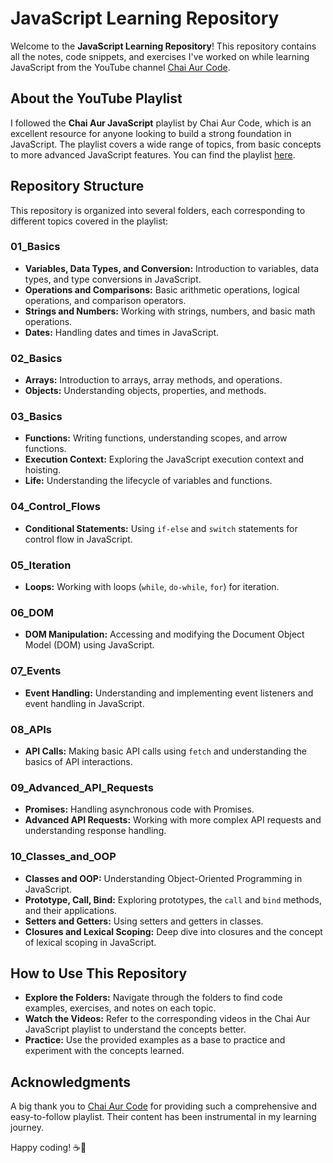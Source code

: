 # JavaScript Learning Repository

Welcome to the **JavaScript Learning Repository**! This repository contains all the notes, code snippets, and exercises I've worked on while learning JavaScript from the YouTube channel [Chai Aur Code](https://www.youtube.com/@chaiaurcode).

## About the YouTube Playlist

I followed the **Chai Aur JavaScript** playlist by Chai Aur Code, which is an excellent resource for anyone looking to build a strong foundation in JavaScript. The playlist covers a wide range of topics, from basic concepts to more advanced JavaScript features. You can find the playlist [here](https://www.youtube.com/watch?v=Hr5iLG7sUa0&list=PLu71SKxNbfoBuX3f4EOACle2y-tRC5Q37).

## Repository Structure

This repository is organized into several folders, each corresponding to different topics covered in the playlist:

### 01_Basics
- **Variables, Data Types, and Conversion:** Introduction to variables, data types, and type conversions in JavaScript.
- **Operations and Comparisons:** Basic arithmetic operations, logical operations, and comparison operators.
- **Strings and Numbers:** Working with strings, numbers, and basic math operations.
- **Dates:** Handling dates and times in JavaScript.

### 02_Basics
- **Arrays:** Introduction to arrays, array methods, and operations.
- **Objects:** Understanding objects, properties, and methods.

### 03_Basics
- **Functions:** Writing functions, understanding scopes, and arrow functions.
- **Execution Context:** Exploring the JavaScript execution context and hoisting.
- **Life:** Understanding the lifecycle of variables and functions.

### 04_Control_Flows
- **Conditional Statements:** Using `if-else` and `switch` statements for control flow in JavaScript.

### 05_Iteration
- **Loops:** Working with loops (`while`, `do-while`, `for`) for iteration.

### 06_DOM
- **DOM Manipulation:** Accessing and modifying the Document Object Model (DOM) using JavaScript.

### 07_Events
- **Event Handling:** Understanding and implementing event listeners and event handling in JavaScript.

### 08_APIs
- **API Calls:** Making basic API calls using `fetch` and understanding the basics of API interactions.

### 09_Advanced_API_Requests
- **Promises:** Handling asynchronous code with Promises.
- **Advanced API Requests:** Working with more complex API requests and understanding response handling.

### 10_Classes_and_OOP
- **Classes and OOP:** Understanding Object-Oriented Programming in JavaScript.
- **Prototype, Call, Bind:** Exploring prototypes, the `call` and `bind` methods, and their applications.
- **Setters and Getters:** Using setters and getters in classes.
- **Closures and Lexical Scoping:** Deep dive into closures and the concept of lexical scoping in JavaScript.

## How to Use This Repository

- **Explore the Folders:** Navigate through the folders to find code examples, exercises, and notes on each topic.
- **Watch the Videos:** Refer to the corresponding videos in the Chai Aur JavaScript playlist to understand the concepts better.
- **Practice:** Use the provided examples as a base to practice and experiment with the concepts learned.

## Acknowledgments

A big thank you to [Chai Aur Code](https://www.youtube.com/@chaiaurcode) for providing such a comprehensive and easy-to-follow playlist. Their content has been instrumental in my learning journey.

Happy coding! ☕🚀
